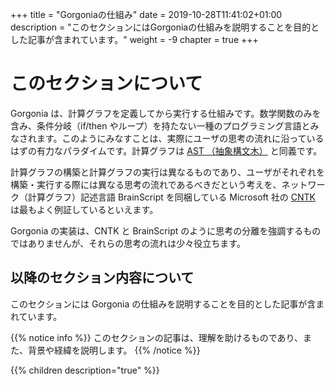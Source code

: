 +++
title = "Gorgoniaの仕組み"
date = 2019-10-28T11:41:02+01:00
description = "このセクションにはGorgoniaの仕組みを説明することを目的とした記事が含まれています。"
weight = -9
chapter = true
+++

# このセクションについて

Gorgonia は、計算グラフを定義してから実行する仕組みです。数学関数のみを含み、条件分岐（if/then やループ）を持たない一種のプログラミング言語とみなされます。このようにみなすことは、実際にユーザの思考の流れに沿っているはずの有力なパラダイムです。計算グラフは [AST （抽象構文木）](http://en.wikipedia.org/wiki/Abstract_syntax_tree) と同義です。

計算グラフの構築と計算グラフの実行は異なるものであり、ユーザがそれぞれを構築・実行する際には異なる思考の流れであるべきだという考えを、ネットワーク（計算グラフ）記述言語 BrainScript を同梱している Microsoft 社の [CNTK](https://github.com/Microsoft/CNTK) は最もよく例証しているといえます。

Gorgonia の実装は、CNTK と BrainScript のように思考の分離を強調するものではありませんが、それらの思考の流れは少々役立ちます。

## 以降のセクション内容について


このセクションには Gorgonia の仕組みを説明することを目的とした記事が含まれています。

{{% notice info %}}
このセクションの記事は、理解を助けるものであり、また、背景や経緯を説明します。
{{% /notice %}}

{{% children description="true" %}}
